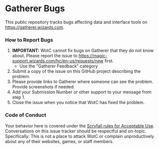 # Gatherer Bugs

This public repository tracks bugs affecting data and interface tools on <https://gatherer.wizards.com>.

### How to Report Bugs

1. **IMPORTANT:** WotC cannot fix bugs on Gatherer that they do not know about. Please report the issue to https://magic-support.wizards.com/hc/en-us/requests/new first. 
     - Use the  "Gatherer Feedback" category
2. Submit a copy of the issue on this GitHub project describing the problem.
3. Please provide links to Gatherer where someone can see the problem. Provide screenshots if needed.
3. Add your Submission Number or other support to your message from step 1.
4. Close the issue when you notice that WotC has fixed the problem.

### Code of Conduct

Your behavior here is covered under the [Scryfall rules for Acceptable Use](https://scryfall.com/docs/terms#acceptable-use). Conversations on this issue tracker should be respectful and on-topic. Specifically: This is not a place to attack WotC or complain unproductively about any of their websites, games, or staff members.
